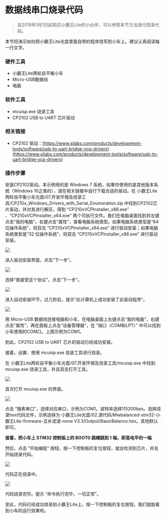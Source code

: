 # 数据线串口烧录代码

> 自2019年1月1日起购买小霸王Lite的小伙伴，可以参照本节方法进行烧录代码。

本节将演示如何把小霸王Lite光盘里面自带的程序烧写到小车上。建议认真阅读每一行文字。

### 硬件工具

* 小霸王Lite两轮自平衡小车
* Micro-USB数据线
* 电脑

### 软件工具

* mcuisp.exe 烧录工具
* CP2102 USB to UART 芯片驱动

### 相关链接

* CP2102 驱动：[https://www.silabs.com/products/development-tools/software/usb-to-uart-bridge-vcp-drivers](https://www.silabs.com/products/development-tools/software/usb-to-uart-bridge-vcp-drivers)

### 操作步骤

安装CP2102驱动。本示例用的是 Windows 7 系统，如果你使用的是其他版本系统（Windows 10之类的），请在相关链接中自行下载合适的驱动。在 小霸王Lite两轮自平衡小车光盘/07.开发环境及烧录工具/CP210x_Windows_Drivers_with_Serial_Enumeration.zip 中找到CP2102芯片驱动，并对其进行解压，得到 “CP210xVCPInstaller_x86.exe” 、“CP210xVCPInstaller_x64.exe” 两个可执行文件。我们在电脑桌面找到并左键点击“我的电脑”，右键点击“属性”，查看电脑系统类型。如果电脑系统类型是“64 位操作系统”，则双击 “CP210xVCPInstaller_x64.exe” 进行驱动安装；如果电脑系统类型是“32 位操作系统”，则双击 “CP210xVCPInstaller_x86.exe” 进行驱动安装。

![](/img/2019-01-05_232007.png)

进入驱动安装界面，点击“下一步”。

![](/img/2019-01-05_232018.png)

选择“我接受这个协议”，点击“下一步”。

![](/img/2019-01-05_232026.png)

进入自动安装环节，过几秒后，提示“此计算机上成功安装了此驱动程序”。

![](/img/2019-01-05_232149.png)

用 Micro-USB 数据线连接电脑和小车，在电脑桌面上左键点击“我的电脑”，右键点击“属性”，再在面板上点击“设备管理器”，在 “端口（COM和LPT）” 中可以找到小车使用的COM口。上图示例为COM1。

到此，CP2102 USB to UART 芯片的驱动已经成功安装。

接着，设置、使用 mcuisp.exe 烧录工具进行烧录。

在 小霸王Lite两轮自平衡小车光盘/07.开发环境及烧录工具/mcuisp.exe 中找到 mcuisp.exe 烧录工具，并且双击打开工具。

![](/img/2019-01-05_235555.png)

首次打开 mcuisp.exe 的界面。

![](/img/2019-01-05_235944.png)

点击 “搜素串口”，选择对应串口，示例为COM1。波特率选择115200bps。选择烧录hex代码文件，示例选择为 小霸王Lite光盘/02.源代码/Mwbalanced-stm32-小霸王Lite-firmware-互补滤波-none V3.3/Output/BasicBalance.hex。其他默认即可。

**接着，把小车上 STM32 控制板上的 BOOT0 跳帽跳到 1 端，即高电平的一端**

然后，点击 “开始编程” 按钮，按一下控制板的复位按钮，就会检测到芯片，并且开始烧录代码。

![](/img/2019-01-06_001951.png)

代码正在烧录中。

![](/img/2019-01-06_002015.png)

代码烧录完毕。提示 “命令执行完毕，一切正常”。

至此，代码已经成功烧录到小霸王Lite上，按一下控制板的复位按钮，我们就能看到小车的运行效果啦。

